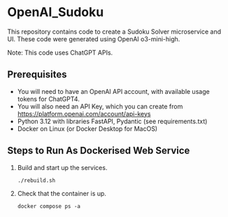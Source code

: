 # OpenAI_Sudoku

This repository contains code to create a Sudoku Solver microservice and UI.
These code were generated using OpenAI o3-mini-high.

Note: This code uses ChatGPT APIs.

## Prerequisites

* You will need to have an OpenAI API account, with available usage tokens for ChatGPT4.
* You will also need an API Key, which you can create from https://platform.openai.com/account/api-keys
* Python 3.12 with libraries FastAPI, Pydantic (see requirements.txt)
* Docker on Linux (or Docker Desktop for MacOS)

## Steps to Run As Dockerised Web Service

1. Build and start up the services.
   ```
   ./rebuild.sh 
   ```
2. Check that the container is up.
   ```
   docker compose ps -a
   ```
